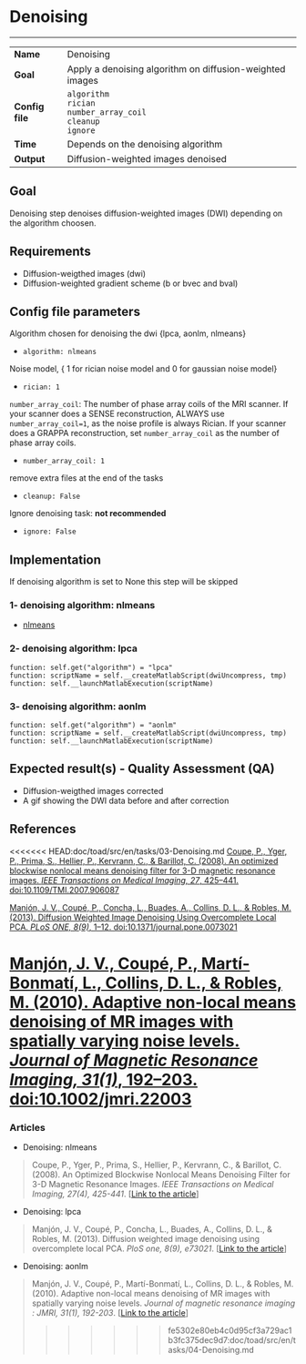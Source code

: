 # Denoising
---

|                |                                                       |
|----------------|-------------------------------------------------------|
|**Name**        | Denoising                                             |
|**Goal**        | Apply a denoising algorithm on diffusion-weighted images |
|**Config file** | `algorithm` <br />`rician`<br />`number_array_coil`<br />`cleanup`<br />`ignore`                                      |
|**Time**        | Depends on the denoising algorithm                                                 |
|**Output**      | Diffusion-weighted images denoised                    |

## Goal

Denoising step denoises diffusion-weighted images (DWI) depending on the algorithm choosen.

## Requirements

- Diffusion-weigthed images (dwi)
- Diffusion-weighted gradient scheme (b or bvec and bval)

## Config file parameters

Algorithm chosen for denoising the dwi {lpca, aonlm, nlmeans}
- `algorithm: nlmeans`

Noise model, { 1 for rician noise model and 0 for gaussian noise model}
- `rician: 1`

`number_array_coil`: The number of phase array coils of the MRI scanner.
If your scanner does a SENSE reconstruction, ALWAYS use `number_array_coil=1`, as the noise profile is always Rician.
If your scanner does a GRAPPA reconstruction, set `number_array_coil` as the number of phase array coils.
- `number_array_coil: 1`

remove extra files at the end of the tasks
- `cleanup: False`

Ignore denoising task: **not recommended**
- `ignore: False`

## Implementation

If denoising algorithm is set to None this step will be skipped

### 1- denoising algorithm: nlmeans

- <a href="http://nipy.org/dipy/examples_built/denoise_nlmeans.html#example-denoise-nlmeans" target="_blank">nlmeans</a>

### 2- denoising algorithm: lpca

```{.python}
function: self.get("algorithm") = "lpca"
function: scriptName = self.__createMatlabScript(dwiUncompress, tmp)
function: self.__launchMatlabExecution(scriptName)
```

### 3- denoising algorithm: aonlm

```{.python}
function: self.get("algorithm") = "aonlm"
function: scriptName = self.__createMatlabScript(dwiUncompress, tmp)
function: self.__launchMatlabExecution(scriptName)
```

## Expected result(s) - Quality Assessment (QA)

- Diffusion-weigthed images corrected
- A gif showing the DWI data before and after correction

## References

<<<<<<< HEAD:doc/toad/src/en/tasks/03-Denoising.md
[Coupe, P., Yger, P., Prima, S., Hellier, P., Kervrann, C., & Barillot, C. (2008). An optimized blockwise nonlocal means denoising filter for 3-D magnetic resonance images. *IEEE Transactions on Medical Imaging, 27*, 425–441. doi:10.1109/TMI.2007.906087](http://ieeexplore.ieee.org/xpl/articleDetails.jsp?arnumber=4359947)

[Manjón, J. V., Coupé, P., Concha, L., Buades, A., Collins, D. L., & Robles, M. (2013). Diffusion Weighted Image Denoising Using Overcomplete Local PCA. *PLoS ONE, 8(9)*, 1–12. doi:10.1371/journal.pone.0073021](http://journals.plos.org/plosone/article?id=10.1371/journal.pone.0073021)

[Manjón, J. V., Coupé, P., Martí-Bonmatí, L., Collins, D. L., & Robles, M. (2010). Adaptive non-local means denoising of MR images with spatially varying noise levels. *Journal of Magnetic Resonance Imaging, 31(1)*, 192–203. doi:10.1002/jmri.22003](http://onlinelibrary.wiley.com/doi/10.1002/jmri.22003/abstract)
=======
### Articles

- Denoising: nlmeans <br>
> Coupe, P., Yger, P., Prima, S., Hellier, P., Kervrann, C., & Barillot, C. (2008). An Optimized Blockwise Nonlocal Means Denoising Filter for 3-D Magnetic Resonance Images. *IEEE Transactions on Medical Imaging, 27(4), 425-441*. [<a href="http://www.pubmedcentral.nih.gov/articlerender.fcgi?artid=2881565&tool=pmcentrez&rendertype=abstract" target="_blank">Link to the article</a>]

- Denoising: lpca <br>
> Manjón, J. V., Coupé, P., Concha, L., Buades, A., Collins, D. L., & Robles, M. (2013). Diffusion weighted image denoising using overcomplete local PCA. *PloS one, 8(9), e73021*. [<a href="http://www.pubmedcentral.nih.gov/articlerender.fcgi?artid=3760829&tool=pmcentrez&rendertype=abstract" target="_blank">Link to the article</a>]

- Denoising: aonlm <br>
> Manjón, J. V., Coupé, P., Martí-Bonmatí, L., Collins, D. L., & Robles, M. (2010). Adaptive non-local means denoising of MR images with spatially varying noise levels. *Journal of magnetic resonance imaging : JMRI, 31(1), 192-203*. [<a href="http://www.ncbi.nlm.nih.gov/pubmed/20027588" target="_blank">Link to the article</a>]
>>>>>>> fe5302e80eb4c0d95cf3a729ac1b3fc375dec9d7:doc/toad/src/en/tasks/04-Denoising.md
